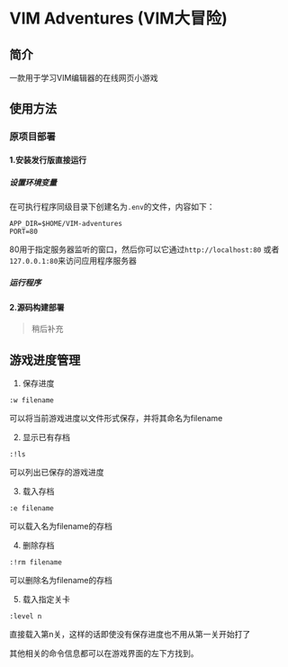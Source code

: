 # VIM Adventures (VIM大冒险)

## 简介

一款用于学习VIM编辑器的在线网页小游戏

## 使用方法

### 原项目部署

#### 1.安装发行版直接运行

##### 设置环境变量

在可执行程序同级目录下创建名为`.env`的文件，内容如下：
```
APP_DIR=$HOME/VIM-adventures
PORT=80
```

80用于指定服务器监听的窗口，然后你可以它通过`http://localhost:80` 或者`127.0.0.1:80`来访问应用程序服务器

##### 运行程序

#### 2.源码构建部署

> 稍后补充

## **游戏进度管理**

1. 保存进度

`:w filename`

可以将当前游戏进度以文件形式保存，并将其命名为filename

2. 显示已有存档

`:!ls`

可以列出已保存的游戏进度

3. 载入存档

`:e filename`

可以载入名为filename的存档

4. 删除存档

`:!rm filename`

可以删除名为filename的存档

5. 载入指定关卡

`:level n`

直接载入第n关，这样的话即使没有保存进度也不用从第一关开始打了

其他相关的命令信息都可以在游戏界面的左下方找到。
